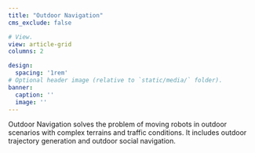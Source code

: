 ```yaml
---
title: "Outdoor Navigation"
cms_exclude: false

# View.
view: article-grid
columns: 2

design:
  spacing: '1rem'
# Optional header image (relative to `static/media/` folder).
banner:
  caption: ''
  image: ''
---
```

<!-- ![Research Cover Image](/media/indoornavigation.jpg) -->
Outdoor Navigation solves the problem of moving robots in outdoor scenarios with complex terrains and traffic conditions. It includes outdoor trajectory generation and outdoor social navigation.
